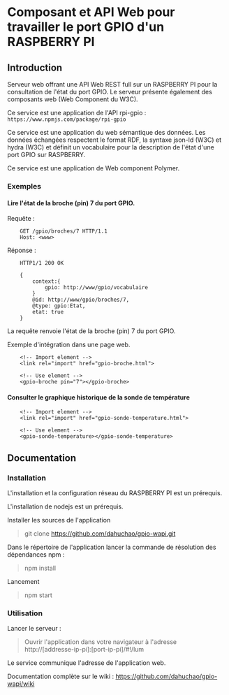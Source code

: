 Composant et API Web pour travailler le port GPIO d'un RASPBERRY PI
======================================================

Introduction
------------

Serveur web offrant une API Web REST full sur un RASPBERRY PI pour la consultation de l'état du port GPIO. Le serveur présente également des composants web (Web Component du W3C).

Ce service est une application de l'API rpi-gpio : `https://www.npmjs.com/package/rpi-gpio`

Ce service est une application du web sémantique des données. Les données échangées respectent le format RDF, la syntaxe json-ld (W3C) et hydra (W3C) et définit un vocabulaire pour la description de l'état d'une port GPIO sur RASPBERRY.

Ce service est une application de Web component Polymer.

### Exemples

#### Lire l'état de la broche (pin) 7 du port GPIO.

Requête : 

```
    GET /gpio/broches/7 HTTP/1.1
    Host: <www>
```

Réponse : 

```
    HTTP1/1 200 OK
    
    {
        context:{
            gpio: http://www/gpio/vocabulaire
        }
        @id: http://www/gpio/broches/7,
        @type: gpio:Etat,
        etat: true
    }
```

La requête renvoie l'état de la broche (pin) 7 du port GPIO.

Exemple d'intégration dans une page web.

```
    <!-- Import element -->
    <link rel="import" href="gpio-broche.html">
    
    <!-- Use element -->
    <gpio-broche pin="7"></gpio-broche>
```

#### Consulter le graphique historique de la sonde de température

```
    <!-- Import element -->
    <link rel="import" href="gpio-sonde-temperature.html">
    
    <!-- Use element -->
    <gpio-sonde-temperature></gpio-sonde-temperature>
```

Documentation
-------------

### Installation

L'installation et la configuration réseau du RASPBERRY PI est un prérequis.

L'installation de nodejs est un prérequis.

Installer les sources de l'application
> git clone https://github.com/dahuchao/gpio-wapi.git

Dans le répertoire de l'application lancer la commande de résolution des dépendances npm : 
> npm install

Lancement
> npm start

### Utilisation

Lancer le serveur : 
> Ouvrir l'application dans votre navigateur à l'adresse http://[addresse-ip-pi]:[port-ip-pi]/#!/lum

Le service communique l'adresse de l'application web.

Documentation complète sur le wiki : https://github.com/dahuchao/gpio-wapi/wiki
